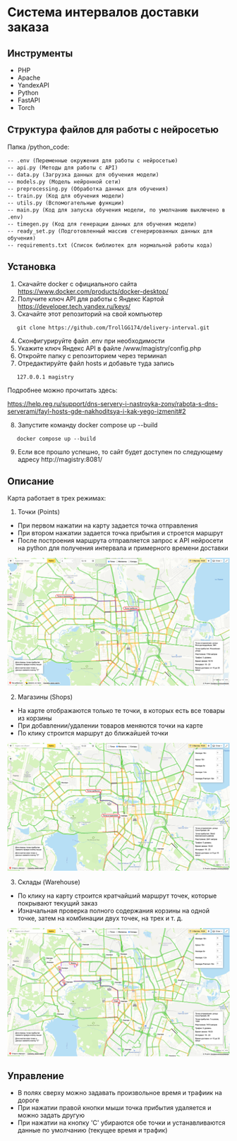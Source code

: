 # Система интервалов доставки заказа

## Инструменты
- PHP
- Apache
- YandexAPI
- Python
- FastAPI
- Torch

## Структура файлов для работы с нейросетью
Папка /python_code:
```
-- .env (Переменные окружения для работы с нейросетью)
-- api.py (Методы для работы с API)
-- data.py (Загрузка данных для обучения модели)
-- models.py (Модель нейронной сети)
-- preprocessing.py (Обработка данных для обучения)
-- train.py (Код для обучения модели)
-- utils.py (Вспомогательные функции)
-- main.py (Код для запуска обучения модели, по умолчанию выключено в .env)
-- timegen.py (Код для генерации данных для обучения модели)
-- ready_set.py (Подготовленный массив сгенерированных данных для обучения)
-- requirements.txt (Список библиотек для нормальной работы кода)
```

## Установка

1) Скачайте docker с официального сайта https://www.docker.com/products/docker-desktop/
2) Получите ключ API для работы с Яндекс Картой https://developer.tech.yandex.ru/keys/
3) Скачайте этот репозиторий на свой компьютер
```shell
   git clone https://github.com/TrollGG174/delivery-interval.git
```
4) Сконфигурируйте файл .env при необходимости
5) Укажите ключ Яндекс API в файле /www/magistry/config.php
6) Откройте папку с репозиторием через терминал
7) Отредактируйте файл hosts и добавьте туда запись
```shell
   127.0.0.1 magistry
```
   Подробнее можно прочитать здесь:

   https://help.reg.ru/support/dns-servery-i-nastroyka-zony/rabota-s-dns-serverami/fayl-hosts-gde-nakhoditsya-i-kak-yego-izmenit#2

8) Запустите команду docker compose up --build
```shell[venv](venv)
   docker compose up --build
```
9) Если все прошло успешно, то сайт будет доступен по следующему адресу http://magistry:8081/

## Описание
Карта работает в трех режимах:
1) Точки (Points)
- При первом нажатии на карту задается точка отправления
- При втором нажатии задается точка прибытия и строется маршрут
- После построения маршрута отправляется запрос к API нейросети на python для получения интервала и примерного времени доставки

![Points mode](https://github.com/TrollGG174/delivery-interval/blob/main/img/PointsMode.png)

2) Магазины (Shops)
- На карте отображаются только те точки, в которых есть все товары из корзины
- При добавлении/удалении товаров меняются точки на карте
- По клику строится маршрут до ближайшей точки

![Shops mode](https://github.com/TrollGG174/delivery-interval/blob/main/img/ShopsMode.png)

3) Склады (Warehouse)
- По клику на карту строится кратчайший маршрут точек, которые покрывают текущий заказ
- Изначальная проверка полного содержания корзины на одной точке, затем на комбинации двух точек, на трех и т. д.

![Warehouses mode](https://github.com/TrollGG174/delivery-interval/blob/main/img/WarehousesMode.png)
## Управление
- В полях сверху можно задавать произвольное время и трафиик на дороге
- При нажатии правой кнопки мыши точка прибытия удаляется и можно задать другую
- При нажатии на кнопку 'C' убираются обе точки и устанавливаются данные по умолчанию (текущее время и трафик)
